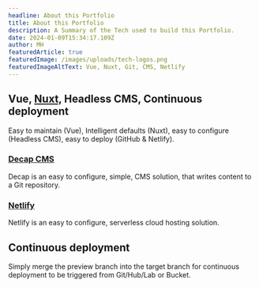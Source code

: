 ```yaml
---
headline: About this Portfolio
title: About this Portfolio
description: A Summary of the Tech used to build this Portfolio.
date: 2024-01-09T15:34:17.109Z
author: MH
featuredArticle: true
featuredImage: /images/uploads/tech-logos.png
featuredImageAltText: Vue, Nuxt, Git, CMS, Netlify
---
```

## Vue, [Nuxt,](https://nuxt.com/) Headless CMS, Continuous deployment

Easy to maintain (Vue), Intelligent defaults (Nuxt), easy to configure (Headless CMS), easy to deploy (GitHub & Netlify).

### [Decap CMS](https://decapcms.org/)

Decap is an easy to configure, simple, CMS solution, that writes content to a Git repository.

### [Netlify](https://www.netlify.com/)

Netlify is an easy to configure, serverless cloud hosting solution.

## Continuous deployment

Simply merge the preview branch into the target branch for continuous deployment to be triggered from Git/Hub/Lab or Bucket.
